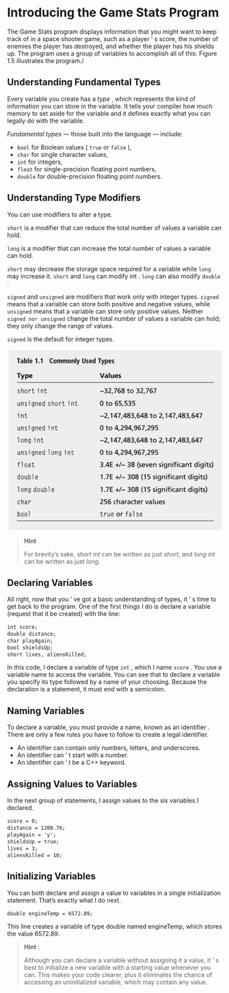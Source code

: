 # Introducing the Game Stats Program 

The Game Stats program displays information that you might want to keep track of in a space shooter game, such as a player ’ s score, the number of enemies the player has destroyed, and whether the player has his shields up. The program uses a group of variables to accomplish all of this. Figure 1.5 illustrates the program./

## Understanding Fundamental Types 

Every variable you create has a *type* , which represents the kind of information you can store in the variable. It tells your compiler how much memory to set aside for the variable and it defines exactly what you can legally do with the variable. 

*Fundamental types* — those built into the language — include:
- `bool` for Boolean values ( `true` or `false` ), 
- `char` for single character values, 
- `int` for integers, 
- `float` for single-precision floating point numbers, 
- `double` for double-precision floating point numbers. 

## Understanding Type Modifiers 

You can use modifiers to alter a type. 

`short` is a modifier that can reduce the total number of values a variable can hold. 

`long` is a modifier that can increase the total number of values a variable can hold. 

`short` may decrease the storage space required for a variable while `long` may increase it. `short` and `long` can modify int . `long` can also modify `double` . 

`signed` and `unsigned` are modifiers that work only with integer types. `signed` means that a variable can store both positive and negative values, while `unsigned` means that a variable can store only positive values. Neither `signed nor unsigned` change the total number of values a variable can hold; they only change the range of values. 

`signed` is the default for integer types.

<p align="center">
<img src="assets/Screenshot 2022-05-28 152727.png"/>
</p>

> **Hint**
> 
> For brevity’s sake, *short int* can be written as just *short*, and *long int* can be written as just *long*.

## Declaring Variables 

All right, now that you ’ ve got a basic understanding of types, it ’ s time to get back to the program. One of the first things I do is declare a variable (request that it be created) with the line: 

```
int score;
double distance;
char playAgain;
bool shieldsUp;
short lives, aliensKilled;
```

In this code, I declare a variable of type `int` , which I name `score` . You use a variable name to access the variable. You can see that to declare a variable you specify its type followed by a name of your choosing. Because the declaration is a statement, it must end with a semicolon.

## Naming Variables 

To declare a variable, you must provide a name, known as an identifier . There are only a few rules you have to follow to create a legal identifier. 
- An identifier can contain only numbers, letters, and underscores. 
- An identifier can ’ t start with a number. 
- An identifier can ’ t be a C++ keyword.

## Assigning Values to Variables 

In the next group of statements, I assign values to the six variables I declared.

```
score = 0;
distance = 1200.76;
playAgain = 'y';
shieldsUp = true;
lives = 3;
aliensKilled = 10;
```

## Initializing Variables

You can both declare and assign a value to variables in a single initialization statement. That’s exactly what I do next.
```
double engineTemp = 6572.89; 
```

This line creates a variable of type double named engineTemp, which stores the value 6572.89. 

> **Hint :**
> 
> Although you can declare a variable without assigning it a value, it ’ s best to initialize a new variable with a starting value whenever you can. This makes your code clearer, plus it eliminates the chance of accessing an uninitialized variable, which may contain any value.